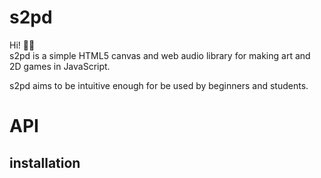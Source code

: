 # s2pd

Hi! 👋🌈  
s2pd is a simple HTML5 canvas and web audio library for making art and 2D games in JavaScript.

s2pd aims to be intuitive enough for be used by beginners and students.

# API

<h2>installation</h2>
